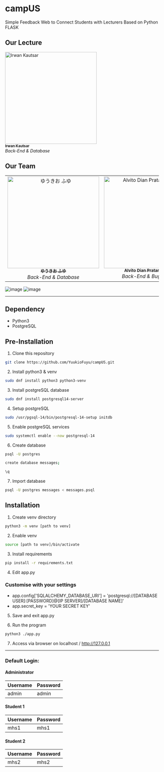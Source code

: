 # campUS
Simple Feedback Web to Connect Students with Lecturers Based on Python FLASK

## Our Lecture
<td align="center" valign="top" width="30%"><a href="hepidad.github.io"><img src="https://media.licdn.com/dms/image/C5603AQE4A3WARH9imA/profile-displayphoto-shrink_800_800/0/1625544749335?e=2147483647&v=beta&t=959ypUT1L34lPjovI6cTMzWiRU3ljb3FfKHzYNX26rQ" width="300px;" alt="Irwan Kautsar"/><br /><sub><b>Irwan Kautsar</b></sub></a><br /><i>Back-End & Database</i></td>

## Our Team

<table>
  <tbody>
  </tbody>
    <tr>
      <td align="center" valign="top" width="30%"><a href="https://yuuki0.net"><img src="https://avatars.githubusercontent.com/u/79379934?v=4?s=100" width="300px;" alt="ゆうきお ふゆ"/><br /><sub><b>ゆうきお ふゆ</b></sub></a><br /><i>Back-End & Database</i></td>
      <td align="center" valign="top" width="30%"><a href="https://github.com/AlvitoDian"><img src="https://avatars.githubusercontent.com/u/132731944?v=4?s=100" width="300px;" alt="Alvito Dian Pratama Putra"/><br /><sub><b>Alvito Dian Pratama Putra</b></sub></a><br /><i>Back-End & Bug Hunter</i></td>
      <td align="center" valign="top" width="30%"><a href="https://github.com/rayhanantha"><img src="https://avatars.githubusercontent.com/u/111292920?v=4?s=100" width="300px;" alt="Rayhanantha Akbar Putra Prasetyo"/><br /><sub><b>Rayhanantha Akbar Putra Prasetyo</b></sub></a><br /><i>Front-End & UI/UX</i></td>
    </tr>
  </tbody>
</table>

![image](https://github.com/YuukioFuyu/campUS/assets/79379934/06decb16-9d05-4eed-ad16-9be968e40a5d)
![image](https://github.com/YuukioFuyu/campUS/assets/79379934/6241d387-1949-4acb-a954-36be777bb717)

<hr>

## Dependency

-   Python3
-   PostgreSQL

## Pre-Installation

1. Clone this repository

```bash
git clone https://github.com/YuukioFuyu/campUS.git
```

2. Install python3 & venv

```bash
sudo dnf install python3 python3-venv
```

3. Install postgreSQL database

```bash
sudo dnf install postgresql14-server
```

4. Setup postgreSQL

```bash
sudo /usr/pgsql-14/bin/postgresql-14-setup initdb
```

5. Enable postgreSQL services

```bash
sudo systemctl enable --now postgresql-14
```

6. Create database

```bash
psql -U postgres
```
```bash
create database messages;
```
```bash
\q
```

7. Import database

```bash
psql -U postgres messages < messages.psql
```

## Installation

1. Create venv directory

```bash
python3 -m venv [path to venv]
```

2. Enable venv

```bash
source [path to venv]/bin/activate
```

3. Install requirements

```bash
pip install -r requirements.txt
```

4. Edit app.py

### Customise with your settings
- app.config['SQLALCHEMY_DATABASE_URI'] = 'postgresql://[DATABASE USER]:[PASSWORD]@[IP SERVER]/[DATABASE NAME]'
- app.secret_key = 'YOUR SECRET KEY'

5. Save and exit app.py

6. Run the program

```bash
python3 ./app.py
```

7. Access via browser on localhost / http://127.0.0.1

<hr>

### Default Login:
#### Administrator
| Username | Password |
|  ------- | -------- |
|   admin  |   admin  |

#### Student 1
| Username | Password |
|  ------- | -------- |
|    mhs1  |    mhs1  |

#### Student 2
| Username | Password |
|  ------- | -------- |
|    mhs2  |    mhs2  |
